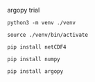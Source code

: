 

argopy trial



```
python3 -m venv ./venv

source ./venv/bin/activate

pip install netCDF4

pip install numpy

pip install argopy

```
